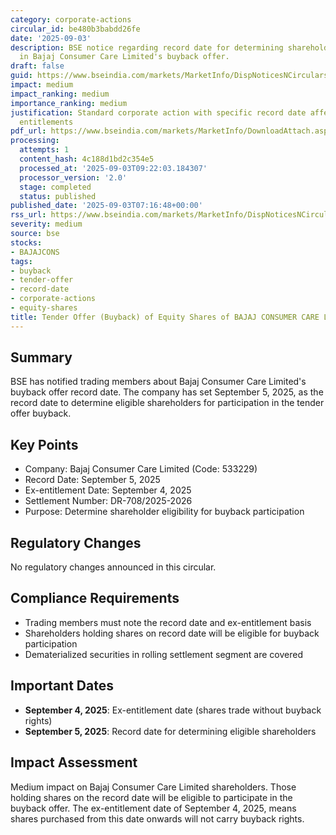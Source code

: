 ```yaml
---
category: corporate-actions
circular_id: be480b3babdd26fe
date: '2025-09-03'
description: BSE notice regarding record date for determining shareholder eligibility
  in Bajaj Consumer Care Limited's buyback offer.
draft: false
guid: https://www.bseindia.com/markets/MarketInfo/DispNoticesNCirculars.aspx?Noticeid={A2525C14-7C6D-4424-B5B1-58ACBB60683D}&noticeno=20250903-4&dt=09/03/2025&icount=4&totcount=9&flag=0
impact: medium
impact_ranking: medium
importance_ranking: medium
justification: Standard corporate action with specific record date affecting shareholder
  entitlements
pdf_url: https://www.bseindia.com/markets/MarketInfo/DownloadAttach.aspx?id=20250903-4&attachedId=
processing:
  attempts: 1
  content_hash: 4c188d1bd2c354e5
  processed_at: '2025-09-03T09:22:03.184307'
  processor_version: '2.0'
  stage: completed
  status: published
published_date: '2025-09-03T07:16:48+00:00'
rss_url: https://www.bseindia.com/markets/MarketInfo/DispNoticesNCirculars.aspx?Noticeid={A2525C14-7C6D-4424-B5B1-58ACBB60683D}&noticeno=20250903-4&dt=09/03/2025&icount=4&totcount=9&flag=0
severity: medium
source: bse
stocks:
- BAJAJCONS
tags:
- buyback
- tender-offer
- record-date
- corporate-actions
- equity-shares
title: Tender Offer (Buyback) of Equity Shares of BAJAJ CONSUMER CARE LIMITED
---
```


## Summary

BSE has notified trading members about Bajaj Consumer Care Limited's buyback offer record date. The company has set September 5, 2025, as the record date to determine eligible shareholders for participation in the tender offer buyback.

## Key Points

- Company: Bajaj Consumer Care Limited (Code: 533229)
- Record Date: September 5, 2025
- Ex-entitlement Date: September 4, 2025
- Settlement Number: DR-708/2025-2026
- Purpose: Determine shareholder eligibility for buyback participation

## Regulatory Changes

No regulatory changes announced in this circular.

## Compliance Requirements

- Trading members must note the record date and ex-entitlement basis
- Shareholders holding shares on record date will be eligible for buyback participation
- Dematerialized securities in rolling settlement segment are covered

## Important Dates

- **September 4, 2025**: Ex-entitlement date (shares trade without buyback rights)
- **September 5, 2025**: Record date for determining eligible shareholders

## Impact Assessment

Medium impact on Bajaj Consumer Care Limited shareholders. Those holding shares on the record date will be eligible to participate in the buyback offer. The ex-entitlement date of September 4, 2025, means shares purchased from this date onwards will not carry buyback rights.